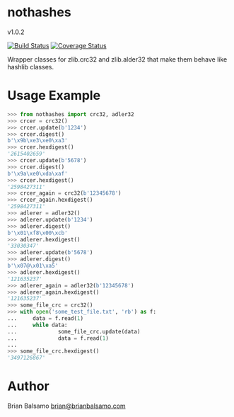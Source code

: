 # nothashes

v1.0.2

[![Build Status](https://travis-ci.org/bnbalsamo/nothashes.svg?branch=master)](https://travis-ci.org/bnbalsamo/nothashes) [![Coverage Status](https://coveralls.io/repos/github/bnbalsamo/nothashes/badge.svg?branch=master)](https://coveralls.io/github/bnbalsamo/nothashes?branch=master)

Wrapper classes for zlib.crc32 and zlib.alder32 that make them behave like hashlib classes.

# Usage Example
```python
>>> from nothashes import crc32, adler32
>>> crcer = crc32()
>>> crcer.update(b'1234')
>>> crcer.digest()
b'\x9b\xe3\xe0\xa3'
>>> crcer.hexdigest()
'2615402659'
>>> crcer.update(b'5678')
>>> crcer.digest()
b'\x9a\xe0\xda\xaf'
>>> crcer.hexdigest()
'2598427311'
>>> crcer_again = crc32(b'12345678')
>>> crcer_again.hexdigest()
'2598427311'
>>> adlerer = adler32()
>>> adlerer.update(b'1234')
>>> adlerer.digest()
b'\x01\xf8\x00\xcb'
>>> adlerer.hexdigest()
'33030347'
>>> adlerer.update(b'5678')
>>> adlerer.digest()
b'\x07@\x01\xa5'
>>> adlerer.hexdigest()
'121635237'
>>> adlerer_again = adler32(b'12345678')
>>> adlerer_again.hexdigest()
'121635237'
>>> some_file_crc = crc32()
>>> with open('some_test_file.txt', 'rb') as f:
...     data = f.read(1)
...     while data:
...             some_file_crc.update(data)
...             data = f.read(1)
... 
>>> some_file_crc.hexdigest()
'3497126867'
```

# Author
Brian Balsamo <brian@brianbalsamo.com>
